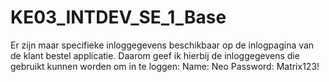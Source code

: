 # KE03_INTDEV_SE_1_Base
Er zijn maar specifieke inloggegevens beschikbaar op de inlogpagina van de klant bestel applicatie. Daarom geef ik hierbij de inloggegevens die gebruikt kunnen worden om in te loggen:
Name: Neo
Password: Matrix123!
